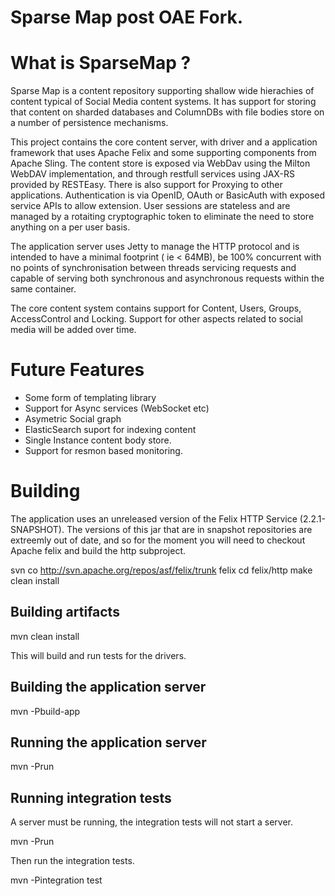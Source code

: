 # Sparse Map post OAE Fork.


# What is SparseMap ?

Sparse Map is a content repository supporting shallow wide hierachies of content typical of 
Social Media content systems. It has support for storing that content on sharded databases and 
ColumnDBs with file bodies store on a number of persistence mechanisms.

This project contains the core content server, with driver and a application framework that uses Apache Felix
and some supporting components from Apache Sling. The content store is exposed via WebDav using the Milton
WebDAV implementation, and through restfull services using JAX-RS provided by RESTEasy. There is also support
for Proxying to other applications. Authentication is via OpenID, OAuth or BasicAuth with exposed service APIs 
to allow extension. User sessions are stateless and are managed by a rotaiting cryptographic token to eliminate
the need to store anything on a per user basis.

The application server uses Jetty to manage the HTTP protocol and is intended to have a minimal footprint ( ie < 64MB), 
be 100% concurrent with no points of synchronisation between threads servicing requests and capable of serving both synchronous
and asynchronous requests within the same container.

The core content system contains support for Content, Users, Groups, AccessControl and Locking. Support for other 
aspects related to social media will be added over time.

# Future Features

* Some form of templating library
* Support for Async services (WebSocket etc)
* Asymetric Social graph
* ElasticSearch suport for indexing content
* Single Instance content body store.
* Support for resmon based monitoring.


# Building

The application uses an unreleased version of the Felix HTTP Service (2.2.1-SNAPSHOT). The versions of this 
jar that are in snapshot repositories are extreemly out of date, and so for the moment you will need to 
checkout Apache felix and build the http subproject.

svn co http://svn.apache.org/repos/asf/felix/trunk felix
cd felix/http
make clean install

## Building artifacts

mvn clean install

This will build and run tests for the drivers.

## Building the application server

mvn -Pbuild-app 

## Running the application server

mvn -Prun

## Running integration tests

A server must be running, the integration tests will not start a server.

mvn -Prun

Then run the integration tests.

mvn -Pintegration test 


